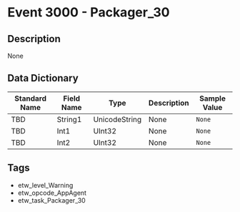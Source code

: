 # Event 3000 - Packager_30

## Description
None

## Data Dictionary
|Standard Name|Field Name|Type|Description|Sample Value|
|---|---|---|---|---|
|TBD|String1|UnicodeString|None|`None`|
|TBD|Int1|UInt32|None|`None`|
|TBD|Int2|UInt32|None|`None`|

## Tags
* etw_level_Warning
* etw_opcode_AppAgent
* etw_task_Packager_30